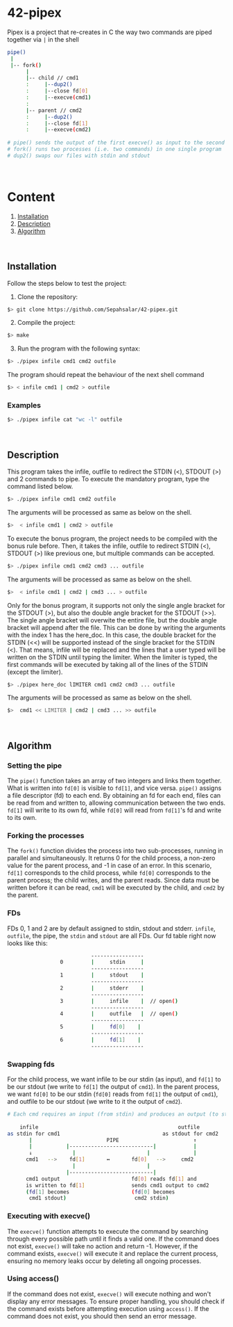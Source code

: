 # 42-pipex
Pipex is a project that re-creates in C the way two commands are piped together via `|` in the shell

```bash
pipe()
 |
 |-- fork()
      |
      |-- child // cmd1
      :     |--dup2()
      :     |--close fd[0]
      :     |--execve(cmd1)
      :
      |-- parent // cmd2
      :     |--dup2()
      :     |--close fd[1]
      :     |--execve(cmd2)
 
# pipe() sends the output of the first execve() as input to the second execve()
# fork() runs two processes (i.e. two commands) in one single program
# dup2() swaps our files with stdin and stdout
 ```

</br>

# Content

1. [Installation](#installation)
2. [Description](#description)
3. [Algorithm](#algorithm)

</br>

## Installation

Follow the steps below to test the project: 

1. Clone the repository:
```bash
$> git clone https://github.com/Sepahsalar/42-pipex.git
```
2. Compile the project:
```bash
$> make
```
3. Run the program with the following syntax:
```bash
$> ./pipex infile cmd1 cmd2 outfile
```
The program should repeat the behaviour of the next shell command
```bash
$> < infile cmd1 | cmd2 > outfile
```

### Examples
```bash
$> ./pipex infile cat "wc -l" outfile
```

</br>

## Description

This program takes the infile, outfile to redirect the STDIN (<), STDOUT (>) and 2 commands to pipe. To execute the mandatory program, type the command listed below. 
```bash
$> ./pipex infile cmd1 cmd2 outfile
```
The arguments will be processed as same as below on the shell.
```bash
$>  < infile cmd1 | cmd2 > outfile
```
To execute the bonus program, the project needs to be compiled with the bonus rule before. Then, it takes the infile, outfile to redirect STDIN (<), STDOUT (>) like previous one, but multiple commands can be accepted.
```bash
$> ./pipex infile cmd1 cmd2 cmd3 ... outfile
```
The arguments will be processed as same as below on the shell.
```bash
$>  < infile cmd1 | cmd2 | cmd3 ... > outfile
```
Only for the bonus program, it supports not only the single angle bracket for the STDOUT (>), but also the double angle bracket for the STDOUT (>>). The single angle bracket will overwite the entire file, but the double angle bracket will append after the file. This can be done by writing the arguments with the index 1 has the here_doc. In this case, the double bracket for the STDIN (<<) will be supported instead of the single bracket for the STDIN (<). That means, infile will be replaced and the lines that a user typed will be written on the STDIN until typing the limiter. When the limiter is typed, the first commands will be executed by taking all of the lines of the STDIN (except the limiter).
```bash
$> ./pipex here_doc lIMITER cmd1 cmd2 cmd3 ... outfile
```
The arguments will be processed as same as below on the shell.
```bash
$>  cmd1 << LIMITER | cmd2 | cmd3 ... >> outfile
```

</br>

## Algorithm

### Setting the pipe

The `pipe()` function takes an array of two integers and links them together. What is written into `fd[0]` is visible to `fd[1]`, and vice versa. `pipe()` assigns a file descriptor (fd) to each end. By obtaining an fd for each end, files can be read from and written to, allowing communication between the two ends. `fd[1]` will write to its own fd, while `fd[0]` will read from `fd[1]`'s fd and write to its own.



### Forking the processes

The `fork()` function divides the process into two sub-processes, running in parallel and simultaneously. It returns 0 for the child process, a non-zero value for the parent process, and -1 in case of an error. In this scenario, `fd[1]` corresponds to the child process, while `fd[0]` corresponds to the parent process; the child writes, and the parent reads. Since data must be written before it can be read, `cmd1` will be executed by the child, and `cmd2` by the parent. 



### FDs
 
FDs 0, 1 and 2 are by default assigned to stdin, stdout and stderr. `infile`, `outfile`, the pipe, the `stdin` and `stdout` are all FDs. Our fd table right now looks like this:
```bash
                           -----------------    
                 0         |     stdin     |  
                           -----------------    
                 1         |     stdout    |    
                           -----------------    
                 2         |     stderr    |  
                           -----------------
                 3         |     infile    |  // open()
                           -----------------
                 4         |     outfile   |  // open()
                           -----------------
                 5         |     fd[0]    | 
                           -----------------
                 6         |     fd[1]    |  
                           -----------------
```



### Swapping fds

For the child process, we want infile to be our stdin (as input), and `fd[1]` to be our stdout (we write to `fd[1]` the output of `cmd1`). In the parent process, we want `fd[0]` to be our stdin (`fd[0]` reads from `fd[1]` the output of `cmd1`), and outfile to be our stdout (we write to it the output of `cmd2`).
```bash
# Each cmd requires an input (from stdin) and produces an output (to stdout).
   
    infile                                             outfile
as stdin for cmd1                                 as stdout for cmd2            
       |                        PIPE                        ↑
       |           |---------------------------|            |
       ↓             |                       |              |
      cmd1   -->    fd[1]       ↔       fd[0]   -->     cmd2           
                     |                       |
            	   |---------------------------|
      cmd1 output                       fd[0] reads fd[1] and
      is written to fd[1]               sends cmd1 output to cmd2
      (fd[1] becomes                    (fd[0] becomes 
       cmd1 stdout)                      cmd2 stdin)

```



### Executing with execve()

The `execve()` function attempts to execute the command by searching through every possible path until it finds a valid one. If the command does not exist, `execve()` will take no action and return -1. However, if the command exists, `execve()` will execute it and replace the current process, ensuring no memory leaks occur by deleting all ongoing processes.



### Using access()

If the command does not exist, `execve()` will execute nothing and won't display any error messages. To ensure proper handling, you should check if the command exists before attempting execution using `access()`. If the command does not exist, you should then send an error message.